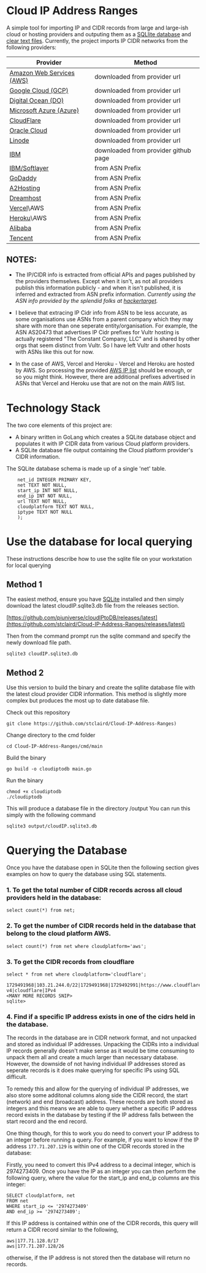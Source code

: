 # Cloud IP Address Ranges
A simple tool for importing IP and CIDR records from large and large-ish cloud or hosting providers and outputing them as a [SQLlite database](https://github.com/stclaird/cloudIPtoDB/releases/download/v1.0.0/cloudIP.sqlite3.db) and [clear text files](https://github.com/stclaird/cloudIPtoDB/tree/main/ipfiles). Currently, the project imports IP CIDR networks from the following providers:

| Provider                  | Method                       |
| ------------------------- | ---------------------------- |
| [Amazon Web Services (AWS)](https://github.com/stclaird/cloudIPtoDB/blob/main/ipfiles/aws-ips.ip.txt) | downloaded from provider url |
| [Google Cloud (GCP)	](https://github.com/stclaird/cloudIPtoDB/blob/main/ipfiles/goog.ip.txt)	| downloaded from provider url |
| [Digital Ocean (DO)	](https://github.com/stclaird/cloudIPtoDB/blob/main/ipfiles/digitalocean.ip.txt)	| downloaded from provider url |
| [Microsoft Azure (Azure)](https://github.com/stclaird/cloudIPtoDB/blob/main/ipfiles/azure-public-cloud.ip.txt)	| downloaded from provider url |
| [CloudFlare](https://github.com/stclaird/cloudIPtoDB/blob/main/ipfiles/cloudflare-ipv4.ip.txt)				| downloaded from provider url |
|[ Oracle Cloud	](https://github.com/stclaird/cloudIPtoDB/blob/main/ipfiles/oracle-public.ip.txt)			| downloaded from provider url |
| [Linode](https://github.com/stclaird/cloudIPtoDB/blob/main/ipfiles/linode.ip.txt)     				| downloaded from provider url |
| [IBM](https://github.com/stclaird/cloudIPtoDB/blob/main/ipfiles/ibm.ip.txt)						| downloaded from provider github page |
| [IBM/Softlayer	](https://github.com/stclaird/cloudIPtoDB/blob/main/ipfiles/softlayer-ibm.ip.txt)			| from ASN Prefix				|
| [GoDaddy](https://github.com/stclaird/cloudIPtoDB/blob/main/ipfiles/godaddy-AS26496.ip.txt)					| from ASN Prefix				|
| [A2Hosting](https://github.com/stclaird/cloudIPtoDB/blob/main/ipfiles/a2hosting.ip.txt)					| from ASN Prefix				|
| [Dreamhost](https://github.com/stclaird/cloudIPtoDB/blob/main/ipfiles/dreamhost-AS26347.ip.txt)					| from ASN Prefix				|
| [Vercel](https://github.com/stclaird/cloudIPtoDB/blob/main/ipfiles/vercel-aws.ip.txt)\AWS				| from ASN Prefix				|
| [Heroku](https://github.com/stclaird/cloudIPtoDB/blob/main/ipfiles/heroku-aws.ip.txt)\AWS				| from ASN Prefix				|
| [Alibaba](https://github.com/stclaird/cloudIPtoDB/blob/main/ipfiles/alibaba-AS45102.ip.txt)					| from ASN Prefix				|
| [Tencent](https://github.com/stclaird/cloudIPtoDB/blob/main/ipfiles/tencent-AS45090.ip.txt)					| from ASN Prefix				|

## NOTES:
- The IP/CIDR  info is extracted from official APIs and pages published by the providers themselves. Except when it isn't, as not all providers publish this information publicly - and when it isn't published, it is inferred and extracted from ASN prefix information. _Currently using the ASN info provided by the splendid folks at [hackertarget](https://hackertarget.com/)._ 

- I believe that extracing IP Cidr info from ASN to be less accurate, as some organisations use ASNs from a parent company which they may share with more than one seperate entity/organisation. 
For example, the ASN AS20473 that advertises IP Cidr prefixes for Vultr hosting  is actually registered "The Constant Company, LLC" and is shared by other orgs that seem distinct from Vultr. So I have left Vultr and other hosts with ASNs like this out for now.

- In the case of AWS, Vercel and Heroku - Vercel and Heroku are hosted by AWS. So processing the provided [AWS IP list](https://github.com/stclaird/cloudIPtoDB/blob/main/ipfiles/aws-ips.ip.txt) should be enough, or so you might think. However, there are additional prefixes advertised in ASNs that Vercel and Heroku use that are not on the main AWS list.  

# Technology Stack

The two core elements of this project are:
 - A binary written in GoLang which creates a SQLite database object and populates it with IP CIDR data from various Cloud platform providers.
 - A SQLite database file output containing the Cloud platform provider's CIDR information.

The SQLite database schema is made up of a single 'net' table.  

```CREATE TABLE IF NOT EXISTS net (
 	net_id INTEGER PRIMARY KEY,
 	net TEXT NOT NULL,
 	start_ip INT NOT NULL,
 	end_ip INT NOT NULL,
 	url TEXT NOT NULL,
 	cloudplatform TEXT NOT NULL,
 	iptype TEXT NOT NULL
 	);
 ```
# Use the database for local querying

These instructions describe how to use the sqlite file on your workstation for local querying

## Method 1
The easiest method, ensure you have [SQLite](https://www.sqlite.org/download.html) installed and then simply download the latest cloudIP.sqlite3.db file from the releases section.

[https://github.com/piuniverse/cloudIPtoDB/releases/latest](https://github.com/stclaird/Cloud-IP-Address-Ranges/releases/latest)

Then from the command prompt run the sqlite command and specify the newly download file path.

```
sqlite3 cloudIP.sqlite3.db
```

## Method 2
Use this version to build the binary and create the sqllite database file with the latest cloud provider CIDR information.  This method is slightly more complex but produces the most up to date database file.

Check out this repository
```
git clone https://github.com/stclaird/Cloud-IP-Address-Ranges)
```
Change directory to the cmd folder
```
cd Cloud-IP-Address-Ranges/cmd/main
```
Build the binary
```
go build -o cloudiptodb main.go
```

Run the binary
```
chmod +x cloudiptodb
./cloudiptodb
```

This will produce a database file in the directory /output
You can run this simply with the following command

```
sqlite3 output/cloudIP.sqlite3.db
```

# Querying the Database
Once you have the database open in SQLite then the following section gives examples on how to query the database using SQL statements.

### 1. To get the total number of CIDR records across all cloud providers held in the database:

```
select count(*) from net;
```

### 2. To get the number of CIDR records held in the database that belong to the cloud platform AWS.

```
select count(*) from net where cloudplatform='aws';
```

### 3. To get the CIDR records from cloudflare
```
select * from net where cloudplatform='cloudflare';
```
```
1729491968|103.21.244.0/22|1729491968|1729492991|https://www.cloudflare.com/ips-v4|cloudflare|IPv4
<MANY MORE RECORDS SNIP>
sqlite>
```

### 4. Find if a specific IP address exists in one of the cidrs held in the database.

The records in the database are in CIDR network format, and not unpacked and stored as individual IP addresses.
Unpacking the CIDRs into a individual IP records generally doesn't make sense as it would be time consuming to unpack them all and create a much larger than necessary database.
However, the downside of not having individual IP addresses stored as seperate records is it does make querying for specific IPs using SQL difficult.

To remedy this and allow for the querying of individual IP addresses, we also store some additonal columns along side the CIDR record, the start (network) and end (broadcast) address. These records are both stored as integers and this means we are able to query whether a specific IP address record exists in the database by testing if the IP address falls between the start record and the end record.

One thing though, for this to work you do need to convert your IP address to an integer before running a query.
For example, if you want to know if the IP address `177.71.207.129` is within one of the CIDR records stored in the database:

Firstly, you need to convert this IPv4 address to a decimal integer, which is 2974273409. Once you have the IP as an integer you can then perform the following query, where the value for the start_ip and end_ip columns are this integer:

```
SELECT cloudplatform, net
FROM net
WHERE start_ip <= '2974273409'
AND end_ip >= '2974273409';
```
If this IP address is contained within one of the CIDR records, this query will return a CIDR record similar to the following,

```
aws|177.71.128.0/17
aws|177.71.207.128/26
```
otherwise, if the IP address is not stored then the database will return no records.


